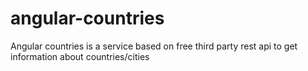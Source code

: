 # angular-countries
Angular countries is a service based on free third party rest api to get information about countries/cities
